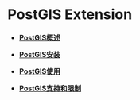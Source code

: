 # PostGIS Extension

-   **[PostGIS概述](PostGIS概述.md)**  

-   **[PostGIS安装](PostGIS安装.md)**  

-   **[PostGIS使用](PostGIS使用.md)**  

-   **[PostGIS支持和限制](PostGIS支持和限制.md)**  


